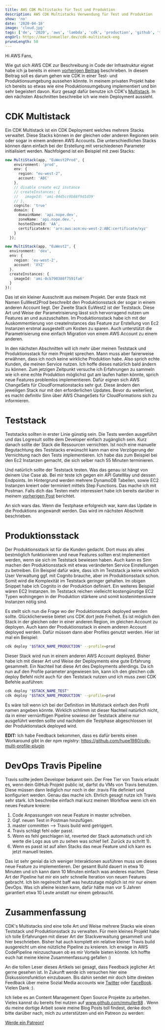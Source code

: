 ```yaml
---
title: AWS CDK Multistacks für Test und Produktion
description: AWS CDK Multistacks Verwendung für Test und Produktion
show: 'no'
date: '2020-04-18'
image: 'cloud.jpg'
tags: ['de', '2020', 'aws', 'lambda', 'cdk', 'production', 'github', 'travis']
engUrl: https://martinmueller.dev/cdk-multistack-eng
pruneLength: 50
---
```


Hi AWS Fans,

Wie gut sich AWS CDK zur Beschreibung in Code der Infrastruktur eignet habe ich ja bereits in einem [vorherigen Beitrag](https://martinmueller.dev/cdk-example) beschrieben. In diesem Beitrag soll es darum gehen wie CDK in einer Test- und Produktionsumgebung aussehen könnte. In meinem privaten Projekt habe ich bereits so etwas wie eine Produktionsumgebung implementiert und bin sehr begeistert davon. Kurz gesagt dafür benutze ich CDK's [Multistack](https://docs.aws.amazon.com/cdk/latest/guide/stack_how_to_create_multiple_stacks.html). In den nächsten Abschnitten beschreibe ich wie mein Deployment aussieht.

# CDK Multistack
Ein CDK Multistack ist ein CDK Deployment welches mehrere Stacks verwaltet. Diese Stacks können in der gleichen oder anderen Regionen sein oder sogar in einem anderen AWS Accounts. Die unterschiedlichen Stacks können dann einfach bei der Erstellung mit verschiedenen Parameter initialisiert werden. Nachfolgend ist ein Beispiel mit zwei Stacks:

```TypeScript
new MultiStack(app, "EuWest2Prod", {
    environment: 'prod',
    env: {
      region: "eu-west-2",
      account: 'ABC'
    },
    // disable create ec2 instance
    // createInstances: {
    //   imageId: 'ami-04d5cc9b88f9d1d39'
    // },
    cognito: 'true'
    domain: {
      domainName: 'api.nope.dev',
      zoneName: 'api.nope.dev.',
      hostedZoneId: 'AA',
      certificateArn: 'arn:aws:acm:eu-west-2:ABC:certificate/xyz'
    }
  });

new MultiStack(app, "EuWest2", {
  environment: 'dev',
  env: {
    region: 'eu-west-2',
    account: 'XYZ'
  },
  createInstances: {
    imageId: 'ami-0cb790308f7591fa6'
  }
});
```

Das ist ein kleiner Ausschnitt aus meinem Projekt. Der erste Stack mit Namen EuWest2Prod beschreibt den Produktionsstack der sogar in einem anderen Account liegt. Der Zweite Stack EuWest2 ist der Teststack. Diese Art und Weise der Parametrisierung lässt sich hervorragend nutzen um Features an und auszuschalten. Im Produktionsstack habe ich mit der Auskommentierung von createInstances das Feature zur Erstellung von Ec2 Instanzen erstmal ausgestellt um Kosten zu sparen. Auch unterstützt die Parametrisierung eine einfach Migration von einem AWS Account zu einem anderen.

In den nächsten Abschnitten will ich mehr über meinen Teststack und Produktionsstack für mein Projekt sprechen. Mann muss aber fairerweise erwähnen, dass ich noch keine wirkliche Produktion habe. Also sprich echte Kunden, die meinen Service nutzen. Ich hoffe dieses natürlich bald ändern zu können. Zum jetzigen Zeitpunkt versuche ich Erfahrungen zu sammeln wie ich eine echte Produktion möglichst gut am laufen halten könnte, sprich neue Features problemlos implementieren. Dafür eignen sich AWS ChangeSets für CloudFormationstacks sehr gut. Diese ändern den jeweiligen Stack nur mit den erforderlichen Updates. Bevor du weiterliest, es macht definitiv Sinn über AWS ChangeSets für CloudFormations sich zu informieren.

# Teststack
Teststacks sollten in erster Linie günstig sein. Die Tests werden ausgeführt und das Logresult sollte dem Developer einfach zugänglich sein. Kurz danach sollte der Stack die Ressourcen vernichten. Ist noch eine manuelle Begutachtung des Teststacks erwünscht kann man eine Verzögerung der Vernichtung nach den Tests implementieren. Ich habe das zum Beispiel bei den Ec2 Instanzen gemacht, die sich selber nach 55 Minuten terminieren.

Und natürlich sollte der Teststack testen. Was das genau ist hängt von deinem Use Case ab. Bei mir teste ich gegen ein API GateWay und dessen Endpoints. Im Hintergrund werden mehrere DynamoDB Tabellen, sowie EC2 Instanzen kreiert oder terminiert mittels Step Functions. Das mache ich mit Postman. Falls dich das Testen mehr interessiert habe ich bereits darüber in meinem [vorherigen Post](https://martinmueller.dev/cdk-example) berichtet.

An sich wars das. Wenn die Testphase erfolgreich war, kann das Update in die Produktions angewandt werden. Das wird im nächsten Abschnitt beschrieben.

# Produktionsstack
Der Produktionsstack ist für die Kunden gedacht. Dort muss als alles bestmöglich funktionieren und neue Features sollten erst implementiert werden, wenn sie sich im Teststack bewiesen haben. Auch kann es Sinn machen den Produktionsstack mit etwas veränderten Service Einstellungen zu betreiben. Ein Beispiel dafür wäre, dass ich im Teststack ja keine wirklich User Verwaltung ggf. mit Cognito brauche, aber im Produktionsstack schon. Somit wird die Komplexität im Teststack geringer gehalten. Im obigen Snippet habe ich Cognito in der Produktion definiert. Ein weiteres Beispiel wären EC2 Instanzen. Im Teststack reichen vielleicht kostengünstige EC2 Typen wohingegen in der Produktion stärkere und somit kostenintensivere Instanzen nötig sind.

Es stellt sich nun die Frage wo der Produktionsstack deployed werden sollte. Glücklicherweise bietet uns CDK dort jede Freiheit. Es ist möglich den Stack in der gleichen oder in einer anderen Region, im gleichen Account zu deployen. Auch kann der Produktionsstack in einem anderen Account deployed werden. Dafür müssen dann aber Profiles genutzt werden. Hier ist mal ein Beispiel:

```BASH
cdk deploy "$STACK_NAME_PRODUCTION" --profile=prod
```

Dieser Stack wird nun in einem anderen AWS Account deployed. Bisher habe ich mit dieser Art und Weise der Deployments eine gute Erfahrung gesammelt. Ein Nachteil hat diese Art des Deployments allerdings. Da ich nun auf den Profile parameter angewiesen bin, kann ich den gleichen cdk deploy Befehl nicht auch für den Teststack nutzen und ich muss zwei CDK Befehle ausführen:

```BASH
cdk deploy "$STACK_NAME_TEST"
cdk deploy "$STACK_NAME_PRODUCTION" --profile=prod
```

Es wäre toll wenn ich bei der Definition im Multistack einfach den Profil namen angeben könnte. Wirklich schlimm ist dieser Nachteil natürlich nicht, da in einer vernünftigen Pipeline sowieso der Teststack alleine nur ausgeführt werden sollte und nachdem die Testphase abgeschlossen ist der Produktionstack deployed wird.

**EDIT:** Ich habe Feedback bekommen, dass es dafür bereits einen Workaround gibt in der npm registry: https://github.com/hupe1980/cdk-multi-profile-plugin

# DevOps Travis Pipeline
Travis sollte jedem Developer bekannt sein. Der Free Tier von Travis erlaubt es, wenn dein GitHub Projekt public ist, darfst du VMs von Travis benutzen. Diese müssen dann lediglich nur noch in der .travis File definiert und konfiguriert werden. Genau das mache ich. Ehrlich gesagt nutze ich Travis sehr stark. Ich beschreibe einfach mal kurz meinen Workflow wenn ich ein neues Feature kreiere:

1) Code Anpassungen von neue Feature in master schreiben.
2) Ggf. neuen Test in Postman hinzufügen.
3) master committen --> Travis build wird getriggert.
4) Travis schlägt fehl oder passt.
5) Wenn es fehl geschlagen ist, reverted der Stack automatisch und ich werte die Logs aus um zu sehen was schief lief. Zurück zu schritt 1).
6) Wenn es passt ist auf allen Stacks das neue Feature und ich kann es jetzt manuell testen.

Das ist sehr genial da ich weniger Interaktionen ausführen muss um dieses neue Feature zu implementieren. Der gesamt Build dauert in etwa 10 Minuten und ich kann dann 10 Minuten einfach was anderes machen. Diese Art der Pipeline hat mir ein sehr schnelle Iteration von neuen Features gebracht. Ich bin regelrecht baff was heutzutage möglich ist mir nur einem DevOps. Was ich alleine leisten kann, dafür hätte man vor 5 Jahren garantiert etwa 10 Leute anstatt nur einem gebraucht.

# Zusammenfassung
CDK's Multistacks sind eine tolle Art und Weise mehrere Stacks wie einen Teststack und Produktionsstack zu verwalten. Für mein kleines Projekt habe ich tolle Erfahrungen mit dieser Art der Stackverwaltung gesammelt und hier beschrieben. Bisher hat auch komplett ein relative kleiner Travis build ausgereicht um eine nützliche Pipeline zu kreieren. Ich erwäge in AWS CodePipeline reinzuschauen ob es mir Vorteile bieten könnte. Ich hoffte euch hat meine kleine Zusammenfassung gefallen :)

An die tollen Leser dieses Artikels sei gesagt, dass Feedback jeglicher Art gerne gesehen ist. In Zukunft werde ich versuchen hier eine Diskussionsfunktion einzubauen. Bis dahin sendet mir doch bitte direkten Feedback über meine Sozial Media accounts wie [Twitter](https://twitter.com/MartinMueller_) oder [FaceBook](https://www.facebook.com/martin.muller.10485). Vielen Dank :).

Ich liebe es an Content Management Open Source Projekte zu arbeiten. Vieles kannst du bereits frei nutzen auf www.github.com/mmuller88 . Wenn du meine dortige Arbeit sowie meine Blog Posts toll findest, denke doch bitte darüber nach, mich zu unterstützen und ein Patreon zu werden:

<a href="https://www.patreon.com/bePatron?u=29010217" data-patreon-widget-type="become-patron-button">Werde ein Patreon!</a><script async src="https://c6.patreon.com/becomePatronButton.bundle.js"></script>